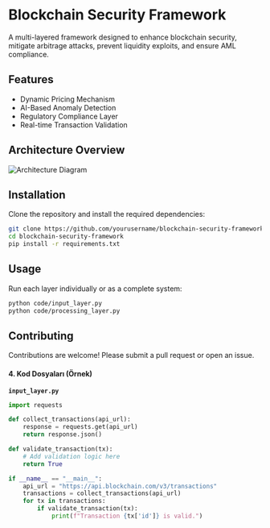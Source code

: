 # Blockchain Security Framework

A multi-layered framework designed to enhance blockchain security, mitigate arbitrage attacks, prevent liquidity exploits, and ensure AML compliance.

## Features
- Dynamic Pricing Mechanism
- AI-Based Anomaly Detection
- Regulatory Compliance Layer
- Real-time Transaction Validation

## Architecture Overview
![Architecture Diagram](docs/architecture_diagram.png)

## Installation
Clone the repository and install the required dependencies:
```bash
git clone https://github.com/yourusername/blockchain-security-framework.git
cd blockchain-security-framework
pip install -r requirements.txt
``` 

## Usage  
Run each layer individually or as a complete system:  

```bash  
python code/input_layer.py
python code/processing_layer.py
```


## Contributing
Contributions are welcome! Please submit a pull request or open an issue.

#### 4. **Kod Dosyaları (Örnek)**

**`input_layer.py`**
```python
import requests

def collect_transactions(api_url):
    response = requests.get(api_url)
    return response.json()

def validate_transaction(tx):
    # Add validation logic here
    return True

if __name__ == "__main__":
    api_url = "https://api.blockchain.com/v3/transactions"
    transactions = collect_transactions(api_url)
    for tx in transactions:
        if validate_transaction(tx):
            print(f"Transaction {tx['id']} is valid.")
```